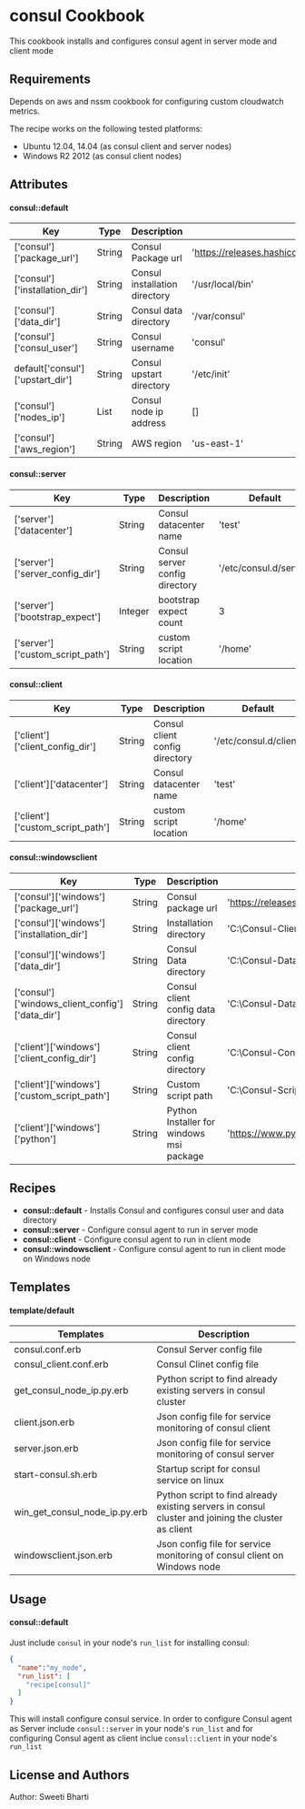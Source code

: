 consul Cookbook
================
This cookbook installs and configures consul agent in server mode and client mode


Requirements
------------
Depends on aws and nssm cookbook for configuring custom cloudwatch metrics.

The recipe works on the following tested platforms:

* Ubuntu 12.04, 14.04 (as consul client and server nodes)
* Windows R2 2012 (as consul client nodes)

Attributes
----------

#### consul::default
|    Key							      |    Type  |  Description		|	Default     |
|-----------------------------------------|----------|------------------|---------------|
|['consul']['package_url']|String|Consul Package url|'https://releases.hashicorp.com/consul/0.6.4/consul_0.6.4_linux_amd64.zip'|
|['consul']['installation_dir']|String|Consul installation directory|'/usr/local/bin'|
|['consul']['data_dir']|String|Consul data directory|'/var/consul'|
|['consul']['consul_user']|String|Consul username|'consul'|
|default['consul']['upstart_dir']|String|Consul upstart directory|'/etc/init'|
|['consul']['nodes_ip']|List|Consul node ip address|[]|
|['consul']['aws_region']|String|AWS region|'us-east-1'|

#### consul::server
|    Key							      |    Type  |  Description		|	Default     |
|-----------------------------------------|----------|------------------|---------------|
|['server']['datacenter']|String|Consul datacenter name|'test'|
|['server']['server_config_dir']|String|Consul server config directory|'/etc/consul.d/server'|
|['server']['bootstrap_expect']|Integer|bootstrap expect count|3|
|['server']['custom_script_path']|String|custom script location|'/home'|

#### consul::client
|    Key							      |    Type  |  Description		|	Default     |
|-----------------------------------------|----------|------------------|---------------|
|['client']['client_config_dir']|String|Consul client config directory|'/etc/consul.d/client'|
|['client']['datacenter']|String|Consul datacenter name|'test'|
|['client']['custom_script_path']|String|custom script location|'/home'|

#### consul::windowsclient
|    Key							      |    Type  |  Description		|	Default     |
|-----------------------------------------|----------|------------------|---------------|
|['consul']['windows']['package_url'] | String | Consul package url | 'https://releases.hashicorp.com/consul/0.6.4/consul_0.6.4_windows_amd64.zip' |
|['consul']['windows']['installation_dir'] | String | Installation directory |'C:\\Consul-Client'|
|['consul']['windows']['data_dir'] | String | Consul Data directory |'C:\\Consul-Data'|
|['consul']['windows_client_config']['data_dir'] | String | Consul client config data directory |'C:\\Consul-Data'|
|['client']['windows']['client_config_dir'] | String | Consul client config directory |'C:\\Consul-Config'
|['client']['windows']['custom_script_path'] | String | Custom script path |'C:\\Consul-Scripts'|
|['client']['windows']['python'] | String | Python Installer for windows msi package|'https://www.python.org/ftp/python/2.7.9/python-2.7.9.msi'|

Recipes
----------
- **consul::default** - Installs Consul and configures consul user and data directory
- **consul::server** - Configure consul agent to run in server mode
- **consul::client** - Configure consul agent to run in client mode
- **consul::windowsclient** - Configure consul agent to run in client mode on Windows node

Templates
----------
#### template/default

| Templates | Description|
|-----------|------------|
|consul.conf.erb|Consul Server config file|
|consul_client.conf.erb|Consul Clinet config file|
|get_consul_node_ip.py.erb|Python script to find already existing servers in consul cluster|
|client.json.erb|Json config file for service monitoring of consul client|
|server.json.erb|Json config file for service monitoring of consul server|
|start-consul.sh.erb| Startup script for consul service on linux|
|win_get_consul_node_ip.py.erb| Python script to find already existing servers in consul cluster and joining the cluster as client |
|windowsclient.json.erb| Json config file for service monitoring of consul client on Windows node|



Usage
-----
#### consul::default

Just include `consul` in your node's `run_list` for installing consul:

```json
{
  "name":"my_node",
  "run_list": [
    "recipe[consul]"
  ]
}
```
This will install configure consul service. In order to configure Consul agent as Server include `consul::server` in your node's `run_list` and for configuring Consul agent as client inclue `consul::client` in your node's `run_list`


License and Authors
-------------------
Author: Sweeti Bharti
